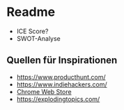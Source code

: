 # Readme

- ICE Score?
- SWOT-Analyse

## Quellen für Inspirationen

- https://www.producthunt.com/
- https://www.indiehackers.com/
- [Chrome Web Store](https://chromewebstore.google.com/)
- https://explodingtopics.com/
